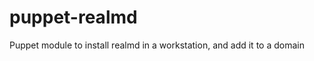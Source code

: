 puppet-realmd
=============

Puppet module to install realmd in a workstation, and add it to a domain
